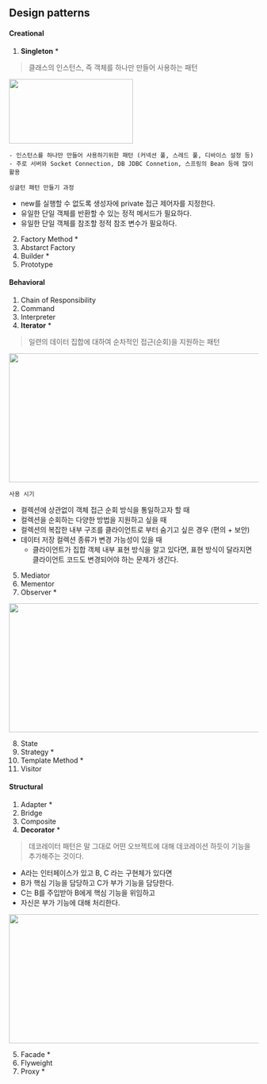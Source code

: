 ## Design patterns


#### Creational
1. **Singleton** *
> 클래스의 인스턴스, 즉 객체를 하나만 만들어 사용하는 패턴
<img width="250" height="130" src="https://github.com/Jiyoongrace/java-study/assets/88182667/4bc40277-ea88-4270-a6c4-744f68b08157" />

    - 인스턴스를 하나만 만들어 사용하기위한 패턴 (커넥션 풀, 스레드 풀, 디바이스 설정 등)
    - 주로 서버와 Socket Connection, DB JDBC Connetion, 스프링의 Bean 등에 많이 활용

`싱글턴 패턴 만들기 과정`
- new를 실행할 수 없도록 생성자에 private 접근 제어자를 지정한다.
- 유일한 단일 객체를 반환할 수 있는 정적 메서드가 필요하다.
- 유일한 단일 객체를 참조할 정적 참조 변수가 필요하다.

2. Factory Method *
3. Abstarct Factory
4. Builder *
5. Prototype

#### Behavioral
1. Chain of Responsibility
2. Command
3. Interpreter
4. **Iterator** *
> 일련의 데이터 집합에 대하여 순차적인 접근(순회)을 지원하는 패턴

<img width="570" height="260" src="https://github.com/Jiyoongrace/java-study/assets/88182667/844f8589-0a1b-47e6-ac65-133d3877db20">

`사용 시기`
- 컬렉션에 상관없이 객체 접근 순회 방식을 통일하고자 할 때
- 컬렉션을 순회하는 다양한 방법을 지원하고 싶을 때
- 컬렉션의 복잡한 내부 구조를 클라이언트로 부터 숨기고 싶은 경우 (편의 + 보안)
- 데이터 저장 컬렉션 종류가 변경 가능성이 있을 때
  - 클라이언트가 집합 객체 내부 표현 방식을 알고 있다면, 표현 방식이 달라지면 클라이언트 코드도 변경되어야 하는 문제가 생긴다.

5. Mediator
6. Mementor
7. Observer *
<img width="570" height="260" src="https://github.com/Jiyoongrace/java-study/assets/88182667/79e3e566-bcd7-44ec-bef3-25ea02aad10b">

8. State
9. Strategy *
10. Template Method *
11. Visitor


#### Structural
1. Adapter *
2. Bridge
3. Composite
4. **Decorator** *
> 데코레이터 패턴은 말 그대로 어떤 오브젝트에 대해 데코레이션 하듯이 기능을 추가해주는 것이다.
- A라는 인터페이스가 있고 B, C 라는 구현체가 있다면
- B가 핵심 기능을 담당하고 C가 부가 기능을 담당한다.
- C는 B를 주입받아 B에게 핵심 기능을 위임하고
- 자신은 부가 기능에 대해 처리한다.
<img width="570" height="260" src="https://github.com/Jiyoongrace/java-study/assets/88182667/db0e30cb-7dae-4507-88e0-75727139e48b">

5. Facade *
6. Flyweight
7. Proxy *
